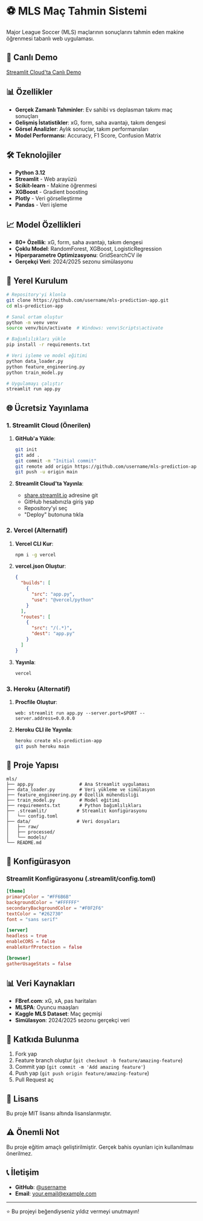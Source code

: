 # ⚽ MLS Maç Tahmin Sistemi

Major League Soccer (MLS) maçlarının sonuçlarını tahmin eden makine öğrenmesi tabanlı web uygulaması.

## 🚀 Canlı Demo

[Streamlit Cloud'ta Canlı Demo](https://mls-prediction-app.streamlit.app)

## 📊 Özellikler

- **Gerçek Zamanlı Tahminler**: Ev sahibi vs deplasman takımı maç sonuçları
- **Gelişmiş İstatistikler**: xG, form, saha avantajı, takım dengesi
- **Görsel Analizler**: Aylık sonuçlar, takım performansları
- **Model Performansı**: Accuracy, F1 Score, Confusion Matrix

## 🛠️ Teknolojiler

- **Python 3.12**
- **Streamlit** - Web arayüzü
- **Scikit-learn** - Makine öğrenmesi
- **XGBoost** - Gradient boosting
- **Plotly** - Veri görselleştirme
- **Pandas** - Veri işleme

## 📈 Model Özellikleri

- **80+ Özellik**: xG, form, saha avantajı, takım dengesi
- **Çoklu Model**: RandomForest, XGBoost, LogisticRegression
- **Hiperparametre Optimizasyonu**: GridSearchCV ile
- **Gerçekçi Veri**: 2024/2025 sezonu simülasyonu

## 🚀 Yerel Kurulum

```bash
# Repository'yi klonla
git clone https://github.com/username/mls-prediction-app.git
cd mls-prediction-app

# Sanal ortam oluştur
python -m venv venv
source venv/bin/activate  # Windows: venv\Scripts\activate

# Bağımlılıkları yükle
pip install -r requirements.txt

# Veri işleme ve model eğitimi
python data_loader.py
python feature_engineering.py
python train_model.py

# Uygulamayı çalıştır
streamlit run app.py
```

## 🌐 Ücretsiz Yayınlama

### 1. Streamlit Cloud (Önerilen)

1. **GitHub'a Yükle**:
   ```bash
   git init
   git add .
   git commit -m "Initial commit"
   git remote add origin https://github.com/username/mls-prediction-app.git
   git push -u origin main
   ```

2. **Streamlit Cloud'ta Yayınla**:
   - [share.streamlit.io](https://share.streamlit.io) adresine git
   - GitHub hesabınızla giriş yap
   - Repository'yi seç
   - "Deploy" butonuna tıkla

### 2. Vercel (Alternatif)

1. **Vercel CLI Kur**:
   ```bash
   npm i -g vercel
   ```

2. **vercel.json Oluştur**:
   ```json
   {
     "builds": [
       {
         "src": "app.py",
         "use": "@vercel/python"
       }
     ],
     "routes": [
       {
         "src": "/(.*)",
         "dest": "app.py"
       }
     ]
   }
   ```

3. **Yayınla**:
   ```bash
   vercel
   ```

### 3. Heroku (Alternatif)

1. **Procfile Oluştur**:
   ```
   web: streamlit run app.py --server.port=$PORT --server.address=0.0.0.0
   ```

2. **Heroku CLI ile Yayınla**:
   ```bash
   heroku create mls-prediction-app
   git push heroku main
   ```

## 📁 Proje Yapısı

```
mls/
├── app.py                 # Ana Streamlit uygulaması
├── data_loader.py         # Veri yükleme ve simülasyon
├── feature_engineering.py # Özellik mühendisliği
├── train_model.py         # Model eğitimi
├── requirements.txt       # Python bağımlılıkları
├── .streamlit/           # Streamlit konfigürasyonu
│   └── config.toml
├── data/                 # Veri dosyaları
│   ├── raw/
│   ├── processed/
│   └── models/
└── README.md
```

## 🔧 Konfigürasyon

### Streamlit Konfigürasyonu (.streamlit/config.toml)
```toml
[theme]
primaryColor = "#FF6B6B"
backgroundColor = "#FFFFFF"
secondaryBackgroundColor = "#F0F2F6"
textColor = "#262730"
font = "sans serif"

[server]
headless = true
enableCORS = false
enableXsrfProtection = false

[browser]
gatherUsageStats = false
```

## 📊 Veri Kaynakları

- **FBref.com**: xG, xA, pas haritaları
- **MLSPA**: Oyuncu maaşları
- **Kaggle MLS Dataset**: Maç geçmişi
- **Simülasyon**: 2024/2025 sezonu gerçekçi veri

## 🤝 Katkıda Bulunma

1. Fork yap
2. Feature branch oluştur (`git checkout -b feature/amazing-feature`)
3. Commit yap (`git commit -m 'Add amazing feature'`)
4. Push yap (`git push origin feature/amazing-feature`)
5. Pull Request aç

## 📄 Lisans

Bu proje MIT lisansı altında lisanslanmıştır.

## ⚠️ Önemli Not

Bu proje eğitim amaçlı geliştirilmiştir. Gerçek bahis oyunları için kullanılması önerilmez.

## 📞 İletişim

- **GitHub**: [@username](https://github.com/username)
- **Email**: your.email@example.com

---

⭐ Bu projeyi beğendiyseniz yıldız vermeyi unutmayın! 